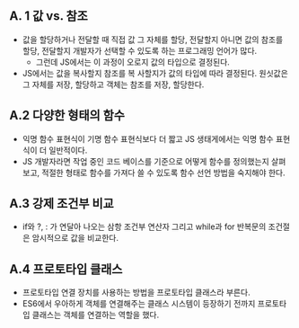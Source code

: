 ## A. 1 값 vs. 참조

- 값을 할당하거나 전달할 때 직접 값 그 자체를 할당, 전달할지 아니면 값의 참조를 할당, 전달할지 개발자가 선택할 수 있도록 하는 프로그래밍 언어가 많다.
    - 그런데 JS에서는 이 과정이 오로지 값의 타입으로 결정된다.
- JS에서는 값을 복사할지 참조를 복 사할지가 값의 타입에 따라 결정된다. 원싯값은 그 자체를 저장, 할당하고 객체는 참조를 저장, 할당한다.

## A.2 다양한 형태의 함수

- 익명 함수 표현식이 기명 함수 표현식보다 더 짧고 JS 생태게에서는 익명 함수 표현식이 더 일반적이다.
- JS 개발자라면 작업 중인 코드 베이스를 기준으로 어떻게 함수를 정의했는지 살펴보고, 적절한 형태로 함수를 가져다 쓸 수 있도록 함수 선언 방법을 숙지해야 한다.

## A.3 강제 조건부 비교

- if와 ?, : 가 연달아 나오는 삼항 조건부 연산자 그리고 while과 for 반복문의 조건절은 암시적으로 값을 비교한다.

## A.4 프로토타입 클래스

- 프로토타입 연결 장치를 사용하는 방법을 프로토타입 클래스라 부른다.
- ES6에서 우아하게 객체를 연결해주는 클래스 시스템이 등장하기 전까지 프로토타입 클래스는 객체를 연결하는 역할을 했다.
